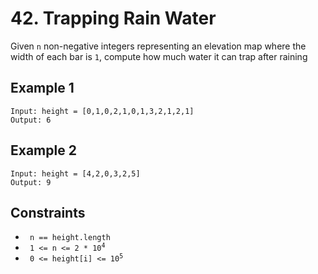 # 42. Trapping Rain Water

Given <code>n</code> non-negative integers representing an elevation map where the width of each bar is <code>1</code>, compute how much water it can trap after raining

## Example 1

    Input: height = [0,1,0,2,1,0,1,3,2,1,2,1]
    Output: 6

## Example 2

    Input: height = [4,2,0,3,2,5]
    Output: 9

## Constraints

- <code> n == height.length </code>
- <code> 1 <= n <= 2 * 10<sup>4</sup> </code>
- <code> 0 <= height[i] <= 10<sup>5</sup> </code>
